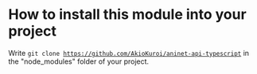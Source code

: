 # How to install this module into your project

Write <code>git clone https://github.com/AkioKuroi/aninet-api-typescript</code> in the "node_modules" folder of your project.
